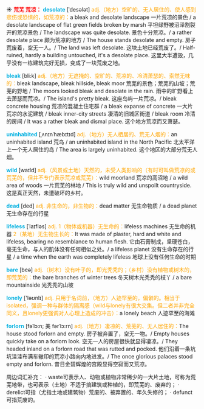 ☀ <font color="red">**荒芜 荒凉：**</font>
<font color="sky blue">**desolate**</font> [ˈdesələt]
<font color="orange">adj.（地方）空旷的、无人居住的、使人感到悲伤或恐惧的，如荒凉的：</font>a bleak and desolate landscape 一片荒凉的景色 / a desolate landscape of flat green fields broken by marsh 平坦绿野被沼泽割裂开的荒凉景色 / The landscape was quite desolate. 景色十分荒凉。/ a rather desolate place 颇为荒凉的地方 / The house stands desolate and empty. 房子荒废着，空无一人。/ The land was left desolate. 这块土地已经荒废了。/ Half-ruined, hardly a building untouched, it's a desolate place. 这里大半遭毁，几乎没有一栋建筑完好无损，变成了一块荒废之地。
           
<font color="sky blue">**bleak**</font> [bli:k]
<font color="orange">adj.（地方）无遮掩的、空旷的、荒凉的、冷清萧瑟的、索然无味的：</font>bleak landscape, bleak hillside, bleak moor 荒芜的景色；荒芜的山坡；荒芜的野地 / The moors looked bleak and desolate in the rain. 雨中的旷野看上去萧瑟而荒凉。/ The island's pretty bleak. 这座岛屿一片荒凉。/ bleak concrete housing 荒凉的混凝土住宅群 / a bleak expanse of concrete 一大片荒凉的水泥建筑 / bleak inner-city streets 凄清的旧城区街道 / bleak room 冷清的房间 / It was a rather bleak and dismal place. 这个地方荒凉而又萧瑟。           

<font color="sky blue">**uninhabited**</font> [ˌʌnɪnˈhæbɪtɪd]
<font color="orange">adj.（地方）无人栖居的、荒无人烟的：</font>an uninhabited island 荒岛 / an uninhabited island in the North Pacific 北太平洋上一个无人居住的岛 / The area is largely uninhabited. 这个地区的大部分荒无人烟。

<font color="sky blue">**wild**</font> [waɪld] 
<font color="orange">adj.（风景或土地）天然的，未受人类影响的（有时可叫做荒凉的或荒芜的，但并不专门表示荒凉或荒芜）：</font>wild moorland 荒凉的高沼地 / a wild area of woods 一片荒芜的林地 / This is truly wild and unspoilt countryside. 这是真正天然，未遭破坏的乡村。

<font color="sky blue">**dead**</font> [ded] 
<font color="orange">adj. 非生命的，非生物的：</font>dead matter 无生命物质 / a dead planet 无生命存在的行星
           
<font color="sky blue">**lifeless**</font> [ˈlaɪfləs]
<font color="orange">adj. 1（物体或机器）无生命的：</font>lifeless machines 无生命的机器 <font color="orange">2（某地）无生物生长的：</font>It was made of plaster, hard and white and lifeless, bearing no resemblance to human flesh. 它由石膏制成，坚硬苍白，毫无生命，与人的肌体没有任何相似之处。/ a lifeless planet 没有生命存在的行星 / a time when the earth was completely lifeless 地球上没有任何生命的时期

<font color="sky blue">**bare**</font> [beə] 
<font color="orange">adj.（树木）没有叶子的，即光秃秃的；（乡村）没有植物或树木的，即荒芜的：</font>the bare branches of winter trees 冬天树木光秃秃的枝丫 / a bare mountainside 光秃秃的山坡

<font color="sky blue">**lonely**</font> ['ləʊnlɪ] 
<font color="orange">adj. 只用于名词前，（地方）人迹罕至的，偏僻的。相当于isolated，强调一种与群体的隔离感（wild与lonely有很大交集。但二者并非完全同义，且lonely更强调对人心理上造成的冲击）：</font>a lonely beach 人迹罕至的海滩
           
<font color="sky blue">**forlorn**</font> [fəˈlɔ:n; 美 fərˈlɔ:rn]
<font color="orange">adj.（地方）凄凉的、荒芜的、无人居住的：</font>The house stood forlorn and empty. 房子被弃置了，空无一物。/ Empty houses quickly take on a forlorn look. 空无一人的房屋很快就显得凄凉。/ They headed inland on a forlorn road that was rutted and pocked. 他们沿着一条坑坑洼洼布满车辙印的荒凉小路向内地进发。/ The once glorious palaces stood empty and forlorn. 昔日金碧辉煌的宫殿显得空寂而又荒凉。

周边词汇补充：
· waste可表示人、动物或植物非常稀少的一大片土地，可称为荒芜地带，也可表示（土地）不适于搞建筑或种植的，即荒芜的、废弃的；
· derelict可指（尤指土地或建筑物）荒废的、被弃置的、年久失修的；
· defunct可指荒废的。
